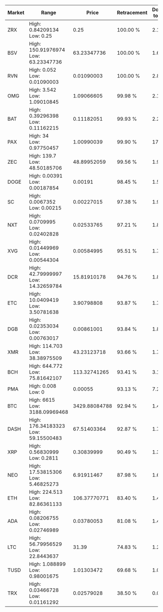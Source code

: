 | Market | Range | Price| Retracement | Doubles to 50% |
| --- | --- | --- | --- | --- |
| ZRX | High: 0.84209134<br />Low: 0.25 | 0.25 | 100.00 % | 2.18 |
| BSV | High: 150.91976974<br />Low: 63.23347736 | 63.23347736 | 100.00 % | 1.69 |
| RVN | High: 0.052<br />Low: 0.01090003 | 0.01090003 | 100.00 % | 2.89 |
| OMG | High: 3.542<br />Low: 1.09010845 | 1.09066605 | 99.98 % | 2.12 |
| BAT | High: 0.39296398<br />Low: 0.11162215 | 0.11182051 | 99.93 % | 2.26 |
| PAX | High: 34<br />Low: 0.97750457 | 1.00990039 | 99.90 % | 17.32 |
| ZEC | High: 139.7<br />Low: 48.50185706 | 48.89952059 | 99.56 % | 1.92 |
| DOGE | High: 0.00391<br />Low: 0.00187854 | 0.00191 | 98.45 % | 1.52 |
| SC | High: 0.0067352<br />Low: 0.00215 | 0.00227015 | 97.38 % | 1.96 |
| NXT | High: 0.0709995<br />Low: 0.02402828 | 0.02533765 | 97.21 % | 1.88 |
| XVG | High: 0.01449969<br />Low: 0.00544304 | 0.00584995 | 95.51 % | 1.70 |
| DCR | High: 42.79999997<br />Low: 14.32659784 | 15.81910178 | 94.76 % | 1.81 |
| ETC | High: 10.0409419<br />Low: 3.50781638 | 3.90798808 | 93.87 % | 1.73 |
| DGB | High: 0.02353034<br />Low: 0.00763017 | 0.00861001 | 93.84 % | 1.81 |
| XMR | High: 114.703<br />Low: 38.38975509 | 43.23123718 | 93.66 % | 1.77 |
| BCH | High: 644.772<br />Low: 75.81642107 | 113.32741265 | 93.41 % | 3.18 |
| PMA | High: 0.008<br />Low: 0 | 0.00055 | 93.13 % | 7.27 |
| BTC | High: 6615<br />Low: 3188.09969468 | 3429.88084788 | 92.94 % | 1.43 |
| DASH | High: 176.34183323<br />Low: 59.15500483 | 67.51403364 | 92.87 % | 1.74 |
| XRP | High: 0.56830999<br />Low: 0.2811 | 0.30839999 | 90.49 % | 1.38 |
| NEO | High: 17.53815306<br />Low: 5.46825273 | 6.91911467 | 87.98 % | 1.66 |
| ETH | High: 224.513<br />Low: 82.86361133 | 106.37770771 | 83.40 % | 1.44 |
| ADA | High: 0.08206755<br />Low: 0.02746989 | 0.03780053 | 81.08 % | 1.45 |
| LTC | High: 56.79956529<br />Low: 22.8443637 | 31.39 | 74.83 % | 1.27 |
| TUSD | High: 1.088899<br />Low: 0.98001675 | 1.01303472 | 69.68 % | 1.02 |
| TRX | High: 0.03466728<br />Low: 0.01161292 | 0.02579028 | 38.50 % | 0.00 |
